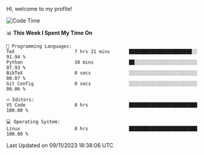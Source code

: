 HI, welcome to my profile!
<!--START_SECTION:waka-->
![Code Time](http://img.shields.io/badge/Code%20Time-1%2C795%20hrs%2047%20mins-blue)

📊 **This Week I Spent My Time On** 

```text
💬 Programming Languages: 
TeX                      7 hrs 21 mins       ███████████████████████░░   91.94 % 
Python                   38 mins             ██░░░░░░░░░░░░░░░░░░░░░░░   07.93 % 
BibTeX                   0 secs              ░░░░░░░░░░░░░░░░░░░░░░░░░   00.07 % 
Git Config               0 secs              ░░░░░░░░░░░░░░░░░░░░░░░░░   00.06 % 

🔥 Editors: 
VS Code                  8 hrs               █████████████████████████   100.00 % 

💻 Operating System: 
Linux                    8 hrs               █████████████████████████   100.00 % 
```


 Last Updated on 09/11/2023 18:38:06 UTC
<!--END_SECTION:waka-->
